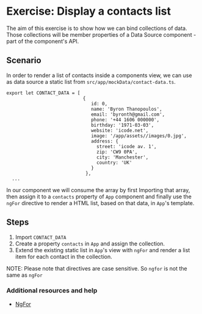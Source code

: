 # Exercise: Display a contacts list

The aim of this exercise is to show how we can bind collections of data.
Those collections will be member properties of a Data Source component - part of the component's API.  

## Scenario

In order to render a list of contacts inside a components view, we can use as data source a static list from `src/app/mockData/contact-data.ts`.  

```
export let CONTACT_DATA = [
                            {
                               id: 0,
                               name: 'Byron Thanopoulos',
                               email: 'byronth@gmail.com',
                               phone: '+44 1606 000000',
                               birthday: '1971-03-03',
                               website: 'icode.net',
                               image: '/app/assets//images/0.jpg',
                               address: {
                                 street: 'icode av. 1',
                                 zip: 'CW9 0PA',
                                 city: 'Manchester',
                                 country: 'UK'
                               }
                             },                              
  ...
```

In our component we will consume the array by first Importing that array, 
then assign it to a `contacts` property of `App` component and finally 
use the `ngFor` directive to render a HTML list, based on that data, in `App`'s template.

## Steps

1. Import `CONTACT_DATA`
2. Create a property `contacts` in `App` and assign the collection.
3. Extend the existing static list in `App`'s view with `ngFor` and render a list item for each contact in the collection.
 
 NOTE: Please note that directives are case sensitive. So `ngfor` is not the same as `ngFor`

### Additional resources and help

- [NgFor](https://angular.io/docs/ts/latest/api/common/NgFor-directive.html)
